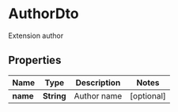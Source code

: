 

# AuthorDto

Extension author

## Properties

| Name | Type | Description | Notes |
|------------ | ------------- | ------------- | -------------|
|**name** | **String** | Author name |  [optional] |



